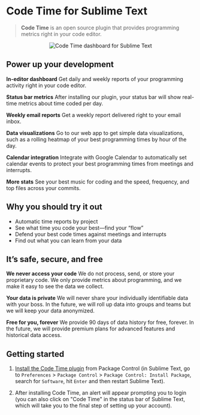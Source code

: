 # Code Time for Sublime Text

> **Code Time** is an open source plugin that provides programming metrics right in your code editor.

<p align="center" style="margin: 0 10%">
  <img src="https://raw.githubusercontent.com/swdotcom/swdc-sublime/master/assets/sublime-dashboard.gif" alt="Code Time dashboard for Sublime Text" />
</p>

## Power up your development

**In-editor dashboard**
Get daily and weekly reports of your programming activity right in your code editor.

**Status bar metrics**
After installing our plugin, your status bar will show real-time metrics about time coded per day.

**Weekly email reports**
Get a weekly report delivered right to your email inbox.

**Data visualizations**
Go to our web app to get simple data visualizations, such as a rolling heatmap of your best programming times by hour of the day.

**Calendar integration**
Integrate with Google Calendar to automatically set calendar events to protect your best programming times from meetings and interrupts.

**More stats**
See your best music for coding and the speed, frequency, and top files across your commits.

## Why you should try it out

-   Automatic time reports by project
-   See what time you code your best—find your “flow”
-   Defend your best code times against meetings and interrupts
-   Find out what you can learn from your data

## It’s safe, secure, and free

**We never access your code**
We do not process, send, or store your proprietary code. We only provide metrics about programming, and we make it easy to see the data we collect. 

**Your data is private**
We will never share your individually identifiable data with your boss. In the future, we will roll up data into groups and teams but we will keep your data anonymized.

**Free for you, forever**
We provide 90 days of data history for free, forever. In the future, we will provide premium plans for advanced features and historical data access.

<!--- Begin: setup --->

## Getting started

1. [Install the Code Time plugin](https://packagecontrol.io/packages/Software) from Package Control (in Sublime Text, go to `Preferences` > `Package Control` > `Package Control: Install Package`, search for `Software`, hit `Enter` and then restart Sublime Text).

2. After installing Code Time, an alert will appear prompting you to login (you can also click on "Code Time" in the status bar of Sublime Text, which will take you to the final step of setting up your account).

<!--- End: setup --->
